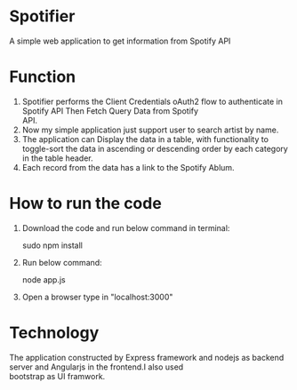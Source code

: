 # Spotifier
A simple web application to get information from Spotify API

# Function
  1) Spotifier performs the Client Credentials oAuth2 flow to authenticate in Spotify API Then Fetch Query Data from Spotify  
  API.
  2) Now my simple application just support user to search artist by name.
  3) The application can Display the data in a table, with functionality to toggle-sort the data in ascending or descending 
     order by each category in the table header.
  4) Each record from the data has a link to the Spotify Ablum.

# How to run the code
  1) Download the code and run below command in terminal:
     
     sudo npm install
  
  2) Run below command:
  
     node app.js
  
  3) Open a browser type in "localhost:3000"
  
# Technology

  The application constructed by Express framework and nodejs as backend server and Angularjs in the frontend.I also used    
  bootstrap as UI framwork.
